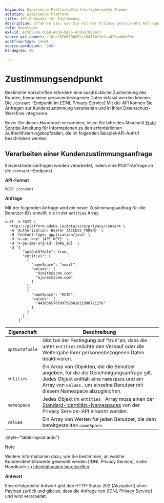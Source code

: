 ```yaml
---
keywords: Experience Platform;Startseite;beliebte Themen
solution: Experience Platform
title: API-Endpunkt für Zustimmung
description: Erfahren Sie, wie Sie mit der Privacy Service-API Anfragen zur Kundenzustimmung für Experience Cloud-Anwendungen verwalten.
role: Developer
exl-id: ec505749-c0a9-4050-be56-4c0657807ec7
source-git-commit: c16ce1020670065ecc5415bc3e9ca428adbbd50c
workflow-type: tm+mt
source-wordcount: '245'
ht-degree: 4%

---
```


# Zustimmungsendpunkt

Bestimmte Vorschriften erfordern eine ausdrückliche Zustimmung des Kunden, bevor seine personenbezogenen Daten erfasst werden können. Die `/consent` -Endpunkt im [!DNL Privacy Service] Mit der API können Sie Anfragen zur Kundenzustimmung verarbeiten und in Ihren Datenschutz-Workflow integrieren.

Bevor Sie dieses Handbuch verwenden, lesen Sie bitte den Abschnitt [Erste Schritte](./getting-started.md) Anleitung für Informationen zu den erforderlichen Authentifizierungskopfzeilen, die im folgenden Beispiel-API-Aufruf beschrieben werden.

## Verarbeiten einer Kundenzustimmungsanfrage

Einverständnisanfragen werden verarbeitet, indem eine POST-Anfrage an die `/consent` -Endpunkt.

**API-Format**

```http
POST /consent
```

**Anfrage**

Mit der folgenden Anfrage wird ein neuer Zustimmungsauftrag für die Benutzer-IDs erstellt, die in der `entities` Array.

```shell
curl -X POST \
  https://platform.adobe.io/data/core/privacy/consent \
  -H 'Authorization: Bearer {ACCESS_TOKEN}' \
  -H 'Content-Type: application/json' \
  -H 'x-api-key: {API_KEY}' \
  -H 'x-gw-ims-org-id: {ORG_ID}' \
  -d '{
        "optOutOfSale": true,
        "entities": [
          {
            "nameSpace": "email",
            "values": [
              "dsmith@acme.com",
              "ajones@acme.com"
            ]
          },
          {
            "nameSpace": "ECID",
            "values": [
              "443636576799758681021090721276"
            ]
          }
        ]
      }'
```

| Eigenschaft | Beschreibung |
| --- | --- |
| `optOutOfSale` | Gibt bei der Festlegung auf &quot;true&quot;an, dass die unter `entities` möchte den Verkauf oder die Weitergabe ihrer personenbezogenen Daten deaktivieren. |
| `entities` | Ein Array von Objekten, die die Benutzer angeben, für die die Genehmigungsanfrage gilt. Jedes Objekt enthält eine `namespace` und ein Array von `values` , um einzelne Benutzer mit diesem Namespace abzugleichen. |
| `nameSpace` | Jedes Objekt im `entities` -Array muss einen der [Standard-Identitäts-Namespaces](./appendix.md#standard-namespaces) von der Privacy Service-API erkannt werden. |
| `values` | Ein Array von Werten für jeden Benutzer, die dem bereitgestellten `nameSpace`. |

{style="table-layout:auto"}

>[!NOTE]
>
>Weitere Informationen dazu, wie Sie bestimmen, an welche Kundenidentitätswerte gesendet werden [!DNL Privacy Service], siehe Handbuch zu [Identitätsdaten bereitstellen](../identity-data.md).

**Antwort**

Eine erfolgreiche Antwort gibt den HTTP-Status 202 (Akzeptiert) ohne Payload zurück und gibt an, dass die Anfrage von [!DNL Privacy Service] und wird verarbeitet.
